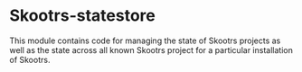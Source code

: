 # Skootrs-statestore

This module contains code for managing the state of Skootrs projects as well as the state across all known Skootrs project for a particular installation of Skootrs.